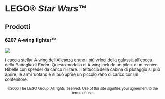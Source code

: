 <div lang="it-IT" style="font-family: Helvetica, sans-serif;">
<h1>LEGO® <i>Star Wars</i>™</h1>
<h2>Prodotti</h2>
<h3>
<span class="product_number">6207</span>
<span class="title">A-wing fighter™</span>
</h3>
<img src="https://www.lego.com/cdn/product-assets/product.img.pri/6207-0000-XX-12-1.jpg" type="image/jpeg">
<p class="description">I caccia stellari A-wing dell’Alleanza erano i più veloci della galassia all’epoca della Battaglia di Endor. Questo modello di A-wing include un pilota e un tecnico Ribelle con speeder da carico militare. Il tettuccio della cabina di pilotaggio si può aprire, le armi ruotano e si può aprire un piccolo vano di carico con un contenitore.</p>
<p class="footer" style="font-size: 12px; text-align: center;">©2006 The LEGO Group. All rights reserved. Use of this site signifies your agreement to the terms of use.</p>
</div>
